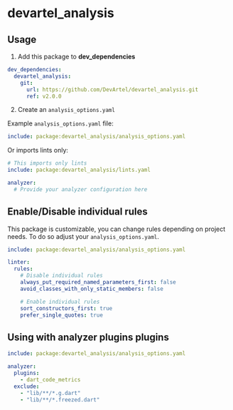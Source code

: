 # devartel_analysis

## Usage

1. Add this package to **dev_dependencies**

```yaml
dev_dependencies:
  devartel_analysis:
    git:
      url: https://github.com/DevArtel/devartel_analysis.git
      ref: v2.0.0
```

2. Create an `analysis_options.yaml`

Example `analysis_options.yaml` file:

```yaml
include: package:devartel_analysis/analysis_options.yaml
```

Or imports lints only:

```yaml
# This imports only lints
include: package:devartel_analysis/lints.yaml

analyzer:
  # Provide your analyzer configuration here
```

## Enable/Disable individual rules

This package is customizable, you can change rules depending on project needs.
To do so adjust your `analysis_options.yaml`.

```yaml
include: package:devartel_analysis/analysis_options.yaml

linter:
  rules:
    # Disable individual rules
    always_put_required_named_parameters_first: false
    avoid_classes_with_only_static_members: false

    # Enable individual rules
    sort_constructors_first: true
    prefer_single_quotes: true
```

## Using with analyzer plugins plugins

```yaml
include: package:devartel_analysis/analysis_options.yaml

analyzer:
  plugins:
    - dart_code_metrics
  exclude:
    - "lib/**/*.g.dart"
    - "lib/**/*.freezed.dart"
```
